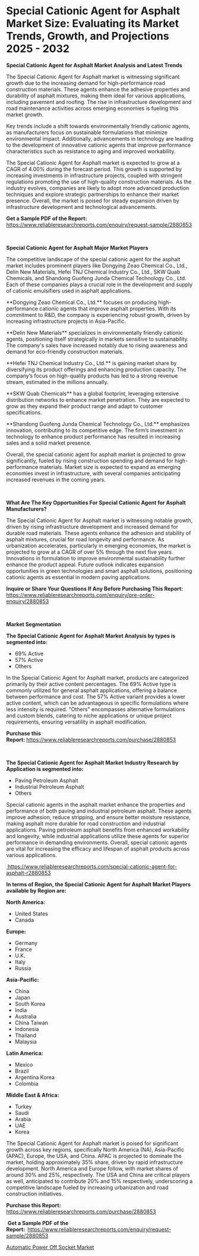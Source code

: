 <p><h1>Special Cationic Agent for Asphalt Market Size: Evaluating its Market Trends, Growth, and Projections 2025 - 2032</h1></p><p><strong>Special Cationic Agent for Asphalt Market Analysis and Latest Trends</strong></p>
<p><p>The Special Cationic Agent for Asphalt market is witnessing significant growth due to the increasing demand for high-performance road construction materials. These agents enhance the adhesive properties and durability of asphalt mixtures, making them ideal for various applications, including pavement and roofing. The rise in infrastructure development and road maintenance activities across emerging economies is fueling this market growth.</p><p>Key trends include a shift towards environmentally friendly cationic agents, as manufacturers focus on sustainable formulations that minimize environmental impact. Additionally, advancements in technology are leading to the development of innovative cationic agents that improve performance characteristics such as resistance to aging and improved workability.</p><p>The Special Cationic Agent for Asphalt market is expected to grow at a CAGR of 4.00% during the forecast period. This growth is supported by increasing investments in infrastructure projects, coupled with stringent regulations promoting the use of high-quality construction materials. As the industry evolves, companies are likely to adopt more advanced production techniques and explore strategic partnerships to enhance their market presence. Overall, the market is poised for steady expansion driven by infrastructure development and technological advancements.</p></p>
<p><strong>Get a Sample PDF of the Report:&nbsp;</strong> <a href="https://www.reliableresearchreports.com/enquiry/request-sample/2880853?utm_campaign=3031&utm_medium=2&utm_source=Github&utm_content=ia&utm_term=12032025&utm_id=special-cationic-agent-for-asphalt">https://www.reliableresearchreports.com/enquiry/request-sample/2880853</a></p>
<p>&nbsp;</p>
<p><strong>Special Cationic Agent for Asphalt Major Market Players</strong></p>
<p><p>The competitive landscape of the special cationic agent for the asphalt market includes prominent players like Dongying Zeao Chemical Co., Ltd., Delin New Materials, Hefei TNJ Chemical Industry Co., Ltd., SKW Quab Chemicals, and Shandong Guofeng Junda Chemical Technology Co., Ltd. Each of these companies plays a crucial role in the development and supply of cationic emulsifiers used in asphalt applications.</p><p>**Dongying Zeao Chemical Co., Ltd.** focuses on producing high-performance cationic agents that improve asphalt properties. With its commitment to R&D, the company is experiencing robust growth, driven by increasing infrastructure projects in Asia-Pacific.</p><p>**Delin New Materials** specializes in environmentally friendly cationic agents, positioning itself strategically in markets sensitive to sustainability. The company's sales have increased notably due to rising awareness and demand for eco-friendly construction materials.</p><p>**Hefei TNJ Chemical Industry Co., Ltd.** is gaining market share by diversifying its product offerings and enhancing production capacity. The company’s focus on high-quality products has led to a strong revenue stream, estimated in the millions annually.</p><p>**SKW Quab Chemicals** has a global footprint, leveraging extensive distribution networks to enhance market penetration. They are expected to grow as they expand their product range and adapt to customer specifications.</p><p>**Shandong Guofeng Junda Chemical Technology Co., Ltd.** emphasizes innovation, contributing to its competitive edge. The firm’s investment in technology to enhance product performance has resulted in increasing sales and a solid market presence.</p><p>Overall, the special cationic agent for asphalt market is projected to grow significantly, fueled by rising construction spending and demand for high-performance materials. Market size is expected to expand as emerging economies invest in infrastructure, with several companies anticipating increased revenues in the coming years.</p></p>
<p>&nbsp;</p>
<p><strong>What Are The Key Opportunities For Special Cationic Agent for Asphalt Manufacturers?</strong></p>
<p><p>The Special Cationic Agent for Asphalt market is witnessing notable growth, driven by rising infrastructure development and increased demand for durable road materials. These agents enhance the adhesion and stability of asphalt mixtures, crucial for road longevity and performance. As urbanization accelerates, particularly in emerging economies, the market is projected to grow at a CAGR of over 5% through the next five years. Innovations in formulation to improve environmental sustainability further enhance the product appeal. Future outlook indicates expansion opportunities in green technologies and smart asphalt solutions, positioning cationic agents as essential in modern paving applications.</p></p>
<p><strong>Inquire or Share Your Questions If Any Before Purchasing This Report:</strong> <a href="https://www.reliableresearchreports.com/enquiry/pre-order-enquiry/2880853?utm_campaign=3031&utm_medium=2&utm_source=Github&utm_content=ia&utm_term=12032025&utm_id=special-cationic-agent-for-asphalt">https://www.reliableresearchreports.com/enquiry/pre-order-enquiry/2880853</a></p>
<p>&nbsp;</p>
<p><strong>Market Segmentation</strong></p>
<p><strong>The Special Cationic Agent for Asphalt Market Analysis by types is segmented into:</strong></p>
<p><ul><li>69% Active</li><li>57% Active</li><li>Others</li></ul></p>
<p><p>In the Special Cationic Agent for Asphalt market, products are categorized primarily by their active content percentages. The 69% Active type is commonly utilized for general asphalt applications, offering a balance between performance and cost. The 57% Active variant provides a lower active content, which can be advantageous in specific formulations where less intensity is required. "Others" encompasses alternative formulations and custom blends, catering to niche applications or unique project requirements, ensuring versatility in asphalt modification.</p></p>
<p><strong>Purchase this Report:&nbsp;</strong><a href="https://www.reliableresearchreports.com/purchase/2880853?utm_campaign=3031&utm_medium=2&utm_source=Github&utm_content=ia&utm_term=12032025&utm_id=special-cationic-agent-for-asphalt">https://www.reliableresearchreports.com/purchase/2880853</a></p>
<p>&nbsp;</p>
<p><strong>The Special Cationic Agent for Asphalt Market Industry Research by Application is segmented into:</strong></p>
<p><ul><li>Paving Petroleum Asphalt</li><li>Industrial Petroleum Asphalt</li><li>Others</li></ul></p>
<p><p>Special cationic agents in the asphalt market enhance the properties and performance of both paving and industrial petroleum asphalt. These agents improve adhesion, reduce stripping, and ensure better moisture resistance, making asphalt more durable for road construction and industrial applications. Paving petroleum asphalt benefits from enhanced workability and longevity, while industrial applications utilize these agents for superior performance in demanding environments. Overall, special cationic agents are vital for increasing the efficacy and lifespan of asphalt products across various applications.</p></p>
<p><a href="https://www.reliableresearchreports.com/special-cationic-agent-for-asphalt-r2880853?utm_campaign=3031&utm_medium=2&utm_source=Github&utm_content=ia&utm_term=12032025&utm_id=special-cationic-agent-for-asphalt">&nbsp;https://www.reliableresearchreports.com/special-cationic-agent-for-asphalt-r2880853</a></p>
<p><strong>In terms of Region, the Special Cationic Agent for Asphalt Market Players available by Region are:</strong></p>
<p>
    <p> <strong> North America: </strong>
        <ul>
            <li>United States</li>
            <li>Canada</li>
        </ul>
        </p> 
    <p> <strong> Europe: </strong>
        <ul>
            <li>Germany</li>
            <li>France</li>
            <li>U.K.</li>
            <li>Italy</li>
            <li>Russia</li>
        </ul>
        </p> 
    <p> <strong> Asia-Pacific: </strong>
        <ul>
            <li>China</li>
            <li>Japan</li>
            <li>South Korea</li>
            <li>India</li>
            <li>Australia</li>
            <li>China Taiwan</li>
            <li>Indonesia</li>
            <li>Thailand</li>
            <li>Malaysia</li>
        </ul>
        </p> 
    <p> <strong> Latin America: </strong>
        <ul>
            <li>Mexico</li>
            <li>Brazil</li>
            <li>Argentina Korea</li>
            <li>Colombia</li>
        </ul>
        </p> 
    <p> <strong> Middle East & Africa: </strong>
        <ul>
            <li>Turkey</li>
            <li>Saudi</li>
            <li>Arabia</li>
            <li>UAE</li>
            <li>Korea</li>
        </ul>
    </p>
    </p>
<p><p>The Special Cationic Agent for Asphalt market is poised for significant growth across key regions, specifically North America (NA), Asia-Pacific (APAC), Europe, the USA, and China. APAC is projected to dominate the market, holding approximately 35% share, driven by rapid infrastructure development. North America and Europe follow, with market shares of around 30% and 25%, respectively. The USA and China are critical players as well, anticipated to contribute 20% and 15% respectively, underscoring a competitive landscape fueled by increasing urbanization and road construction initiatives.</p></p>
<p><strong>Purchase this Report: </strong><a href="https://www.reliableresearchreports.com/purchase/2880853?utm_campaign=3031&utm_medium=2&utm_source=Github&utm_content=ia&utm_term=12032025&utm_id=special-cationic-agent-for-asphalt">https://www.reliableresearchreports.com/purchase/2880853</a></p>
<p>&nbsp;<strong>Get a Sample PDF of the Report:&nbsp;&nbsp;</strong><a href="https://www.reliableresearchreports.com/enquiry/request-sample/2880853?utm_campaign=3031&utm_medium=2&utm_source=Github&utm_content=ia&utm_term=12032025&utm_id=special-cationic-agent-for-asphalt">https://www.reliableresearchreports.com/enquiry/request-sample/2880853</a></p>
<p><strong></strong></p>
<p><p><a href="https://github.com/akrachveslov/Market-Research-Report-List-1/blob/main/automatic-power-off-socket-market.md?utm_campaign=3031&utm_medium=2&utm_source=Github&utm_content=ia&utm_term=12032025&utm_id=special-cationic-agent-for-asphalt">Automatic Power Off Socket Market</a></p></p>
